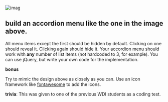 ![imag](http://www.jqueryscript.net/images/Super-Smooth-Accordion-Dropdown-Menu-with-jQuery-CSS3.jpg)

## build an accordion menu like the one in the image above.

All menu items except the first should be hidden by default. Clicking on one should reveal it. Clicking again should hide it. Your accordion menu should work with __any__ number of list items (not hardcoded to 3, for example).
You can use jQuery, but write your own code for the implementation.

__bonus__

Try to mimic the design above as closely as you can. Use an icon framework like [fontawesome](http://fontawesome.io/icons/) to add the icons.

__trivia__: This was given to one of the previous WDI students as a coding test.
